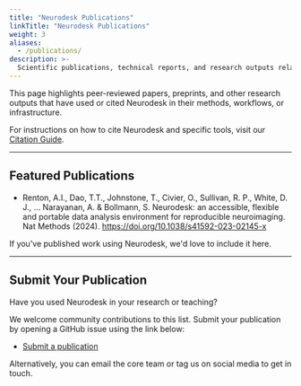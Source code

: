 ```yaml
---
title: "Neurodesk Publications"
linkTitle: "Neurodesk Publications"
weight: 3
aliases:
  - /publications/
description: >-
  Scientific publications, technical reports, and research outputs related to Neurodesk's development and usage.
---
```


This page highlights peer-reviewed papers, preprints, and other research outputs that have used or cited Neurodesk in their methods, workflows, or infrastructure.

For instructions on how to cite Neurodesk and specific tools, visit our [Citation Guide](/docs/how-to-cite-us).

---

## Featured Publications

- Renton, A.I., Dao, T.T., Johnstone, T., Civier, O., Sullivan, R. P., White, D. J., ... Narayanan, A. & Bollmann, S. Neurodesk: an accessible, flexible and portable data analysis environment for reproducible neuroimaging. Nat Methods (2024). https://doi.org/10.1038/s41592-023-02145-x

<!-- Add additional entries here manually or via integration -->

If you've published work using Neurodesk, we'd love to include it here.

---

## Submit Your Publication

Have you used Neurodesk in your research or teaching?

We welcome community contributions to this list. Submit your publication by opening a GitHub issue using the link below:

- [Submit a publication](https://github.com/NeuroDesk/neurodesk.github.io/issues/new?template=publication.md)

Alternatively, you can email the core team or tag us on social media to get in touch.

